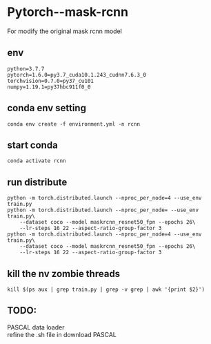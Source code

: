 # Pytorch--mask-rcnn

For modify the original mask rcnn model
## env
```
python=3.7.7
pytorch=1.6.0=py3.7_cuda10.1.243_cudnn7.6.3_0
torchvision=0.7.0=py37_cu101
numpy=1.19.1=py37hbc911f0_0
```
## conda env setting
```Shell
conda env create -f environment.yml -n rcnn
```
## start conda
```Shell
conda activate rcnn
```

## run distribute
```Shell
python -m torch.distributed.launch --nproc_per_node=4 --use_env train.py
python -m torch.distributed.launch --nproc_per_node= --use_env train.py\
    --dataset coco --model maskrcnn_resnet50_fpn --epochs 26\
    --lr-steps 16 22 --aspect-ratio-group-factor 3
python -m torch.distributed.launch --nproc_per_node=4 --use_env train.py\
    --dataset coco --model maskrcnn_resnet50_fpn --epochs 26\
    --lr-steps 16 22 --aspect-ratio-group-factor 3
```
## kill the nv zombie threads
```Shell
kill $(ps aux | grep train.py | grep -v grep | awk '{print $2}') 
```
## TODO:
PASCAL data loader <br>
refine the .sh file in download PASCAL

